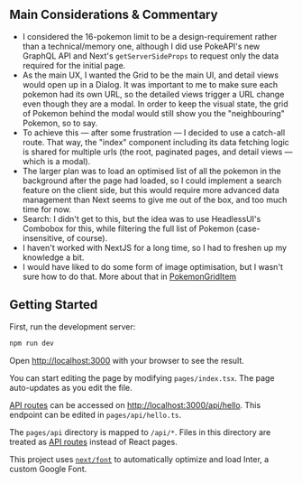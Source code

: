 ## Main Considerations & Commentary

- I considered the 16-pokemon limit to be a design-requirement rather than a technical/memory one, although I did use PokeAPI's new GraphQL API and Next's `getServerSideProps` to request only the data required for the initial page.
- As the main UX, I wanted the Grid to be the main UI, and detail views would open up in a Dialog. It was important to me to make sure each pokemon had its own URL, so the detailed views trigger a URL change even though they are a modal. In order to keep the visual state, the grid of Pokemon behind the modal would still show you the "neighbouring" Pokemon, so to say.
- To achieve this — after some frustration — I decided to use a catch-all route. That way, the "index" component including its data fetching logic is shared for multiple urls (the root, paginated pages, and detail views — which is a modal).
- The larger plan was to load an optimised list of all the pokemon in the background after the page had loaded, so I could implement a search feature on the client side, but this would require more advanced data management than Next seems to give me out of the box, and too much time for now.
- Search: I didn't get to this, but the idea was to use HeadlessUI's Combobox for this, while filtering the full list of Pokemon (case-insensitive, of course).
- I haven't worked with NextJS for a long time, so I had to freshen up my knowledge a bit.
- I would have liked to do some form of image optimisation, but I wasn't sure how to do that. More about that in [PokemonGridItem](./src/components/PokemonGridItem.tsx)

## Getting Started

First, run the development server:

```bash
npm run dev
```

Open [http://localhost:3000](http://localhost:3000) with your browser to see the result.

You can start editing the page by modifying `pages/index.tsx`. The page auto-updates as you edit the file.

[API routes](https://nextjs.org/docs/api-routes/introduction) can be accessed on [http://localhost:3000/api/hello](http://localhost:3000/api/hello). This endpoint can be edited in `pages/api/hello.ts`.

The `pages/api` directory is mapped to `/api/*`. Files in this directory are treated as [API routes](https://nextjs.org/docs/api-routes/introduction) instead of React pages.

This project uses [`next/font`](https://nextjs.org/docs/basic-features/font-optimization) to automatically optimize and load Inter, a custom Google Font.
